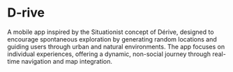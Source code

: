 # D-rive
A mobile app inspired by the Situationist concept of Dérive, designed to encourage spontaneous exploration by generating random locations and guiding users through urban and natural environments. The app focuses on individual experiences, offering a dynamic, non-social journey through real-time navigation and map integration.
